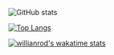 ![GitHub stats](https://github-readme-stats.vercel.app/api?username=abzh423&show_icons=false&theme=dark)

[![Top Langs](https://github-readme-stats.vercel.app/api/top-langs/?username=abzh423&layout=compact&theme=dark)](https://github.com/anuraghazra/github-readme-stats)

[![willianrod's wakatime stats](https://github-readme-stats.vercel.app/api/wakatime?username=abzh423&theme=dark)](https://github.com/anuraghazra/github-readme-stats)
